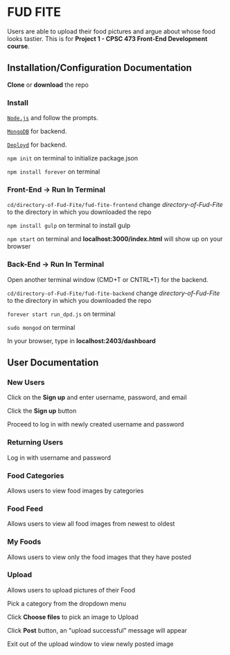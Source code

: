 # FUD FITE

Users are able to upload their food pictures and argue about whose food looks tastier.
This is for **Project 1 - CPSC 473 Front-End Development course**.

## Installation/Configuration Documentation

**Clone** or **download** the repo

### Install

[`Node.js`](https://nodejs.org/en/) and follow the prompts.

[`MongoDB`](https://docs.mongodb.com/manual/administration/install-community/) for backend.

[`Deployd`](https://github.com/deployd/deployd#install-from-npm) for backend.

`npm init` on terminal to initialize package.json

`npm install forever` on terminal

### Front-End -> Run In Terminal

`cd/directory-of-Fud-Fite/fud-fite-frontend` change _directory-of-Fud-Fite_ to the directory in which you downloaded the repo

`npm install gulp` on terminal to install gulp

`npm start` on terminal and **localhost:3000/index.html** will show up on your browser

### Back-End -> Run In Terminal

Open another terminal window (CMD+T or CNTRL+T) for the backend.

`cd/directory-of-Fud-Fite/fud-fite-backend` change _directory-of-Fud-Fite_ to the directory in which you downloaded the repo

`forever start run_dpd.js` on terminal

`sudo mongod` on terminal

In your browser, type in **localhost:2403/dashboard**

## User Documentation

### New Users

Click on the **Sign up** and enter username, password, and email

Click the **Sign up** button

Proceed to log in with newly created username and password

### Returning Users

Log in with username and password

### Food Categories

Allows users to view food images by categories

### Food Feed

Allows users to view all food images from newest to oldest

### My Foods

Allows users to view only the food images that they have posted

### Upload

Allows users to upload pictures of their Food

Pick a category from the dropdown menu

Click **Choose files** to pick an image to Upload

Click **Post** button, an "upload successful" message will appear

Exit out of the upload window to view newly posted image
